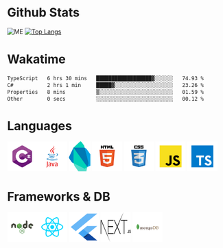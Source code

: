 # Github Stats
  
![ME](https://github-readme-stats.vercel.app/api?username=sharlottes&count_private=true&show_icons=true&count_private=true&theme=gotham&title_color=ffaaff&text_color=77ddff) 
[![Top Langs](https://github-readme-stats.vercel.app/api/top-langs/?username=sharlottes&layout=compact&theme=radical)](https://github.com/anuraghazra/github-readme-stats)   

# Wakatime
<!--START_SECTION:waka-->

```text
TypeScript   6 hrs 30 mins   ██████████████████▓░░░░░░   74.93 %
C#           2 hrs 1 min     █████▓░░░░░░░░░░░░░░░░░░░   23.26 %
Properties   8 mins          ▒░░░░░░░░░░░░░░░░░░░░░░░░   01.59 %
Other        0 secs          ░░░░░░░░░░░░░░░░░░░░░░░░░   00.12 %
```

<!--END_SECTION:waka-->


# Languages
<img src = "icons/lang/cs.svg" width="70" height="70"/><img src = "icons/lang/java.svg" width="70" height="70"/>
<img src = "icons/lang/dart.svg" width="50" height="70"/>
<img src = "icons/lang/html.svg" width="70" height="70"/>
<img src = "icons/lang/css.svg" width="70" height="70"/>
<img src = "icons/lang/javascript.svg" width="70" height="70"/>
<img src = "icons/lang/typescript.svg" width="70" height="70"/>

# Frameworks & DB
<img src = "icons/lib/nodejs.svg" width="70" height="70"/><img src = "icons/lib/react.svg" width="70" height="70"/>
<img src = "icons/lib/flutter.svg" width="70" height="70"/>
<img src = "icons/lib/next.svg" width="70" height="70"/>
<img src = "icons/db/mongodb.svg" width="70" height="70"/>
